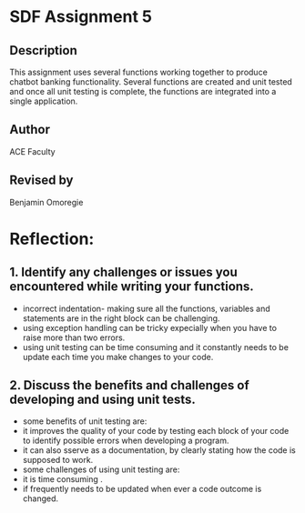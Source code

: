 # SDF Assignment 5

## Description
This assignment uses several functions working together to produce chatbot banking functionality.  Several functions 
are created and unit tested and once all unit testing is 
complete, the functions are integrated into a single application.

## Author
ACE Faculty

## Revised by
Benjamin Omoregie

# Reflection:
## 1. Identify any challenges or issues you encountered while writing your functions.
- incorrect indentation- making sure all the functions, variables and  statements are in the right block can be challenging.
- using exception handling can be tricky expecially when you have to raise more than two errors.
- using unit testing can be time consuming and it constantly needs to be update each time you make changes to your code. 
## 2. Discuss the benefits and challenges of developing and using unit tests.
- some benefits of unit testing are:
- it improves the quality of your code by  testing each block of your code to identify possible errors when developing a program. 
- it can also sserve as a documentation, by clearly stating how the code is supposed to work.
- some challenges of using unit testing are:
- it is time consuming .
- if frequently needs to be updated when ever a code outcome  is changed.